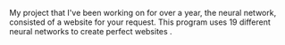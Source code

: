 My project that I've been working on for over a year, the neural network, consisted of a website for your request.  This program uses 19 different neural networks to create perfect websites .
